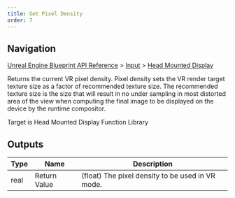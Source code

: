 ```yaml
---
title: Get Pixel Density
order: 7
---
```

## Navigation

[Unreal Engine Blueprint API Reference](https://dev.epicgames.com/documentation/en-us/unreal-engine/BlueprintAPI) > [Input](https://dev.epicgames.com/documentation/en-us/unreal-engine/BlueprintAPI/Input) > [Head Mounted Display](https://dev.epicgames.com/documentation/en-us/unreal-engine/BlueprintAPI/Input/HeadMountedDisplay)

Returns the current VR pixel density. Pixel density sets the VR render
target texture size as a factor of recommended texture size. The recommended
texture size is the size that will result in no under sampling in most
distorted area of the view when computing the final image to be displayed
on the device by the runtime compositor.

Target is Head Mounted Display Function Library

## Outputs

| Type | Name | Description |
| --- | --- | --- |
| real | Return Value | (float) The pixel density to be used in VR mode. |
